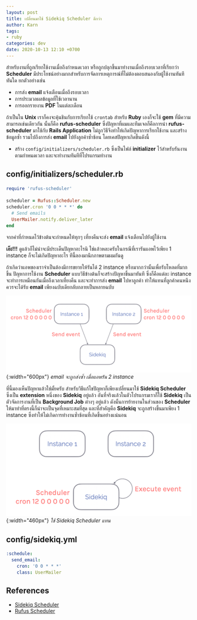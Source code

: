 ```yaml
---
layout: post
title: เปลี่ยนมาใช้ Sidekiq Scheduler ดีกว่า
author: Karn
tags:
- ruby
categories: dev
date: 2020-10-13 12:10 +0700
---
```

สำหรับงานที่ถูกเรียกใช้งานเมื่อถึงกำหนดเวลา หรือถูกปลุกขึ้นมาทำงานเมื่อถึงรอบเวลาที่เรียกว่า **Scheduler** มีประโยชน์อย่างมากสำหรับการจัดการเหตุการณ์ที่ไม่ต้องตอบสนองกับผู้ใช้งานทันทีทันใด ยกตัวอย่างเช่น

- การส่ง **email** แจ้งเตือนเมื่อถึงรอบเวลา
- การประมวลผลข้อมูลที่ใช้เวลานาน
- การออกรายงาน **PDF** ในแต่ละเดือน

ถ้าเป็นใน **Unix** เราก็คงจะคุ้นชินกับการเรียกใช้ `crontab` สำหรับ **Ruby** เองก็จะใช้ **gem** ที่มีความสามารถเช่นเดียวกัน นั้นก็คือ **rufus-scheduler** ซึ่งปัญหาที่ผมและทีมเจอก็คือการนำ **rufus-scheduler** มาใช้กับ **Rails Application** ไม่ถูกวิธีจึงทำให้เกิดปัญหาการเรียกใช้งาน และสร้างข้อมูลซ้ำ รวมไปถึงการส่ง **email** ไปยังลูกค้าซ้ำซ้อน โดยเคสปัญหาเกิดขึ้นดังนี้

- สร้าง `config/initializers/scheduler.rb` ซึ่งเป็นไฟล์ **initializer** ไว้สำหรับรันงานตามกำหนดเวลา และจะทำงานทันทีที่โปรแกรมทำงาน

## config/initializers/scheduler.rb

```ruby
require 'rufus-scheduler'

scheduler = Rufus::Scheduler.new
scheduler.cron '0 0 * * *' do
  # Send emails
  UserMailer.notify.deliver_later
end
```

จากค่าที่กำหนดไว้ข้างต้นจะกำหนดให้ทุกๆ เที่ยงคืนจะส่ง **email** แจ้งเตือนไปยังผู้ใช้งาน

**เอ๊ะ!!!** ดูแล้วก็ไม่น่าจะมีประเด็นปัญหาอะไรนิ ใช่แล้วหละครับในกรณีที่เรารันแอพไว้เพียง 1 instance ก็จะไม่เกิดปัญหาอะไร ทีนี้ลองมานึกภาพตามผมกันดู 

ถ้าเกิดว่าแอพของเราจำเป็นต้องมีการขยายให้รันได้ 2 instance หรือมากกว่านั้นเพื่อรับโหลดที่มากขึ้น ปัญหาการใช้งาน **Scheduler** แบบวิธีข้างต้นก็จะสร้างปัญหาขึ้นมาทันที ซึ่งก็คือแต่ละ instance จะทำการเหมือนกันเมื่อถึงเวลาเที่ยงคืน และจะทำการส่ง **email** ไปหาลูกค้า ทำให้แทนที่ลูกค้าคนหนึงควรจะได้รับ **email** เพียงฉบับเดียกลับกลายเป็นหลายฉบับ

![issue1](/assets/images/posts/2020/change-to-sidekiq-scheduler/issue.png){:width="600px"}
*email จะถูกส่งซ้ำ เมื่อแอพรัน 2 instance*

ที่นี้มองเห็นปัญหาแล้วใช่มั้ยครับ สำหรับวิธีแก้ไขปัญหาก็เพียงเปลี่ยนมาใช้ **Sidekiq Scheduler** ซึ่งเป็น **extension** หนึ่งของ **Sidekiq** อยู่แล้ว อันที่จริงแล้วในตัวโปรแกรมเราก็ใช้ **Sidekiq** เป็นตัวจัดการงานที่เป็น **Background Job** ต่างๆ อยู่แล้ว ดังนั้นการย้ายงานในส่วนของ **Scheduler** ให้มาทำที่ตรงนี้ก็น่าจะเป็นจุดที่เหมาะสมที่สุด และที่สำคัญคือ **Sidekiq** จะถูกสร้างขึ้นมาเพียง 1 instance ซึ่งทำให้ไม่เกิดการทำงานซ้ำซ้อนที่เกิดขึ้นอย่างแน่นอน

![approach](/assets/images/posts/2020/change-to-sidekiq-scheduler/approach.png){:width="460px"}
*ใช้ Sidekiq Scheduler แทน*

## config/sidekiq.yml

```yaml
:schedule:
  send_email:
    cron: '0 0 * * *'
    class: UserMailer
```

## References
- [Sidekiq Scheduler](https://github.com/Moove-it/sidekiq-scheduler)
- [Rufus Scheduler](https://github.com/jmettraux/rufus-scheduler)
